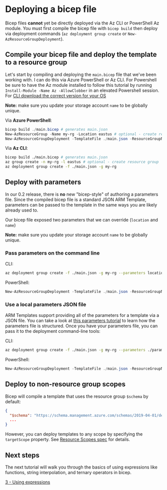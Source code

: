 # Deploying a bicep file

Bicep files **cannot** yet be directly deployed via the Az CLI or PowerShell Az module. You must first compile the bicep file with `bicep build` then deploy via deployment commands (`az deployment group create` or `New-AzResourceGroupDeployment`).

## Compile your bicep file and deploy the template to a resource group

Let's start by compiling and deploying the `main.bicep` file that we've been working with. I can do this via Azure PowerShell or Az CLI. For Powershell be sure to have the Az module installed to follow this tutorial by running `Install-Module -Name Az -AllowClobber` in an elevated Powershell session. For [CLI download the correct version for your OS](https://docs.microsoft.com/en-us/cli/azure/install-azure-cli)

**Note:** make sure you update your storage account `name` to be globally unique.

Via **Azure PowerShell**:

```powershell
bicep build ./main.bicep # generates main.json
New-AzResourceGroup -Name my-rg -Location eastus # optional - create resource group 'my-rg'
New-AzResourceGroupDeployment -TemplateFile ./main.json -ResourceGroupName my-rg
```

Via **Az CLI**:

```bash
bicep build ./main.bicep # generates main.json
az group create -n my-rg -l eastus # optional - create resource group 'my-rg'
az deployment group create -f ./main.json -g my-rg
```

## Deploy with parameters

In our 0.2 release, there is **no** new "bicep-style" of authoring a parameters file. Since the compiled bicep file is a standard JSON ARM Template, parameters can be passed to the template in the same ways you are likely already used to.

Our bicep file exposed two parameters that we can override (`location` and `name`)

**Note:** make sure you update your storage account `name` to be globally unique.

### Pass parameters on the command line

CLI:

```bash
az deployment group create -f ./main.json -g my-rg --parameters location=westus name=logstorage001
```

PowerShell:

```powershell
New-AzResourceGroupDeployment -TemplateFile ./main.json -ResourceGroupName my-rg -location westus -name logstorage001
```

### Use a local parameters JSON file

ARM Templates support providing all of the parameters for a template via a JSON file. You can take a look at [this parameters tutorial](https://docs.microsoft.com/azure/azure-resource-manager/templates/template-tutorial-use-parameter-file?tabs=azure-powershell) to learn how the parameters file is structured. Once you have your parameters file, you can pass it to the deployment command-line tools:

CLI:

```bash
az deployment group create -f ./main.json -g my-rg --parameters ./parameters.main.json
```

PowerShell:

```powershell
New-AzResourceGroupDeployment -TemplateFile ./main.json -ResourceGroupName my-rg -TemplateParameterFile ./parameters.main.json
```

## Deploy to non-resource group scopes

Bicep will compile a template that uses the resource group `$schema` by default:

```json
{
  "$schema": "https://schema.management.azure.com/schemas/2019-04-01/deploymentTemplate.json#"
  ...
}
```

However, you can deploy templates to any scope by specifying the `targetScope` property. See [Resource Scopes spec](../spec/resource-scopes.md) for details.

## Next steps

The next tutorial will walk you through the basics of using expressions like functions, string interpolation, and ternary operators in bicep.

[3 - Using expressions](./03-using-expressions.md)
